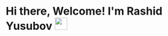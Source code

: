 <h1 align="left">Hi there, Welcome! I'm Rashid Yusubov</a> 
<img src="https://github.com/blackcater/blackcater/raw/main/images/Hi.gif" height="32"/></h1>
